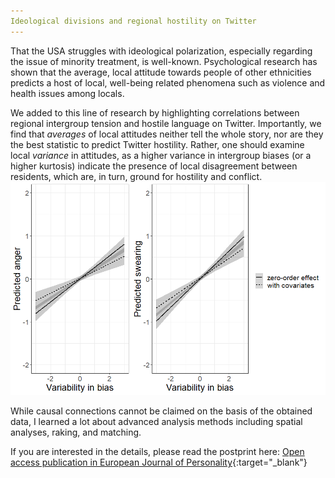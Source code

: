 ```yaml
---
Ideological divisions and regional hostility on Twitter
---
```


That the USA struggles with ideological polarization, especially regarding the issue of minority treatment, is well-known.
Psychological research has shown that the average, local attitude towards people of other ethnicities predicts a host of local, well-being related phenomena such as violence and health issues among locals.

We added to this line of research by highlighting correlations between regional intergroup tension and hostile language on Twitter. Importantly, we find that <i> averages </i> of local attitudes neither tell the whole story, nor are they the best statistic to predict Twitter hostility. Rather, one should examine local <i> variance </i> in attitudes, as a higher variance in intergroup biases (or a higher kurtosis) indicate the presence of local disagreement between residents, which are, in turn, ground for hostility and conflict.
<img src="assets/blog_images/variability plot.png">

While causal connections cannot be claimed on the basis of the obtained data, I learned a lot about advanced analysis methods including spatial analyses, raking, and matching.



If you are interested in the details, please read the postprint here: [Open access publication in European Journal of Personality](https://osf.io/r69xj/){:target="_blank"}